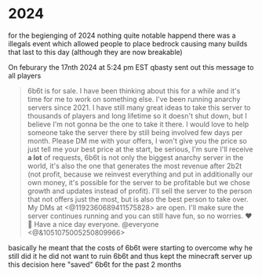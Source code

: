 # 2024

for the begienging of 2024 nothing quite notable happend there was a illegals event which allowed people to place bedrock causing many builds that last to this day (although they are now
    breakable) 

On feburary the 17nth 2024 at 5:24 pm EST qbasty sent out this message to all players 
    
> 6b6t is for sale. I have been thinking about this for a while and it's time for me to work on something else. I've been running anarchy servers since 2021. I have still many great ideas to take this server to thousands of players and long lifetime so it doesn't shut down, but I believe I'm not gonna be the one to take it there. I would love to help someone take the server there by still being involved few days per month. Please DM me with your offers, I won't give you the price so just tell me your best price at the start, be serious, I'm sure I'll receive **a lot** of requests, 6b6t is not only the biggest anarchy server in the world, it's also the one that generates the most revenue after 2b2t (not profit, because we reinvest everything and put in additionally our own money, it's possible for the server to be profitable but we chose growth and updates instead of profit). I'll sell the server to the person that not offers just the most, but is also the best person to take over. My DMs at <\@1192360689411575828> are open. I'll make sure the server continues running and you can still have fun, so no worries. ❤️ 👑 Have a nice day everyone. @everyone <\@&1051075005250809966>

basically he meant that the costs of 6b6t were starting to overcome why he still did it he did not want to ruin 6b6t and thus kept the minecraft server up this decision here "saved" 6b6t for the past 2 months
